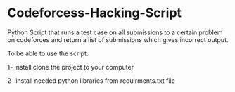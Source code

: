 # Codeforcess-Hacking-Script
Python Script that runs a test case on all submissions to a certain problem on codeforces and return a list of submissions which gives incorrect output.

To be able to use the script:

1- install clone the project to your computer

2- install needed python libraries from requirments.txt file

